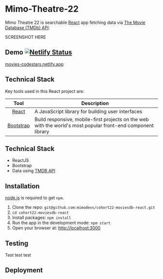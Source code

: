 # Mimo-Theatre-22
Mimo Theatre 22 is searchable [React](http://facebook.github.io/react/index.html) app fetching data via [The Movie Database (TMDb) API](https://www.themoviedb.org/documentation/api).

SCREENSHOT HERE

## Demo [![Netlify Status](https://api.netlify.com/api/v1/badges/92b75313-df48-4932-93b9-485809f61776/deploy-status)](https://app.netlify.com/sites/movies-codestars/deploys)
[movies-codestars.netlify.app](https://movies-codestars.netlify.app)

## Technical Stack
Key tools used in this React project are:

| Tool             | Description   |
| :-------------:|--------------|
| [React](http://facebook.github.io/react/index.html) | A JavaScript library for building user interfaces |
| [Bootstrap](http://getbootstrap.com/) | Build responsive, mobile-first projects on the web with the world's most popular front-end component library |

## Technical Stack
* ReactJS
* Bootstrap
* Data using [TMDB API](https://developers.themoviedb.org/3/getting-started/introduction)

## Installation
[node.js](http://nodejs.org/download/) is required to get ``npm``.

1. Clone the repo: `git@github.com:mimodevs/cohort22-moviesdb-react.git`
2. `cd cohort22-moviesdb-react`
2. Install packages: `npm install`
3. Run the app in the development mode: `npm start`
4. Open your browser at: [http://localhost:3000](http://localhost:3000)

## Testing
Test test test



## Deployment



